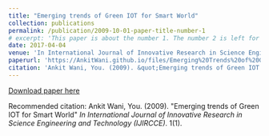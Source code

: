 ```yaml
---
title: "Emerging trends of Green IOT for Smart World"
collection: publications
permalink: /publication/2009-10-01-paper-title-number-1
# excerpt: 'This paper is about the number 1. The number 2 is left for future work.'
date: 2017-04-04
venue: 'In International Journal of Innovative Research in Science Engineering and Technology (IJIRCCE)'
paperurl: 'https://AnkitWani.github.io/files/Emerging%20Trends%20of%20Green%20IoT%20for%20Smart%20World.pdf'
citation: 'Ankit Wani, You. (2009). &quot;Emerging trends of Green IOT for Smart World.&quot; <i>In International Journal of Innovative Research in Science Engineering and Technology (IJIRCCE)</i>. 1(1).'
---
```

[Download paper here](https://AnkitWani.github.io/files/Emerging%20Trends%20of%20Green%20IoT%20for%20Smart%20World.pdf)

Recommended citation: Ankit Wani, You. (2009). "Emerging trends of Green IOT for Smart World" <i>In International Journal of Innovative Research in Science Engineering and Technology (IJIRCCE)</i>. 1(1).
